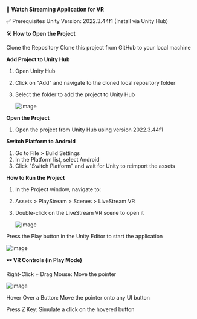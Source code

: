 🎥 **Watch Streaming Application for VR**

✅ Prerequisites
Unity Version: 2022.3.44f1 (Install via Unity Hub)

🛠️ **How to Open the Project**

Clone the Repository
Clone this project from GitHub to your local machine

**Add Project to Unity Hub**

  1. Open Unity Hub
  2. Click on "Add" and navigate to the cloned local repository folder
  3. Select the folder to add the project to Unity Hub

     ![image](https://github.com/user-attachments/assets/332e877d-1abc-4d8c-9e5e-7243a44178f8)


**Open the Project**

  1. Open the project from Unity Hub using version 2022.3.44f1

**Switch Platform to Android**

  1. Go to File > Build Settings
  2. In the Platform list, select Android
  3. Click "Switch Platform" and wait for Unity to reimport the assets

**How to Run the Project**

  1. In the Project window, navigate to:
  2. Assets > PlayStream > Scenes > LiveStream VR
  3. Double-click on the LiveStream VR scene to open it

     ![image](https://github.com/user-attachments/assets/f2a88a7f-62a7-49b1-a793-8dcc58c2096f)



Press the Play button in the Unity Editor to start the application

  ![image](https://github.com/user-attachments/assets/d21ab749-ca47-40aa-9e18-1612148c869d)

**🕶️ VR Controls (in Play Mode)**

Right-Click + Drag Mouse: Move the pointer

![image](https://github.com/user-attachments/assets/fdc6d2b9-8b8c-4b15-b131-e802d8cf6ede)

Hover Over a Button: Move the pointer onto any UI button

Press Z Key: Simulate a click on the hovered button

